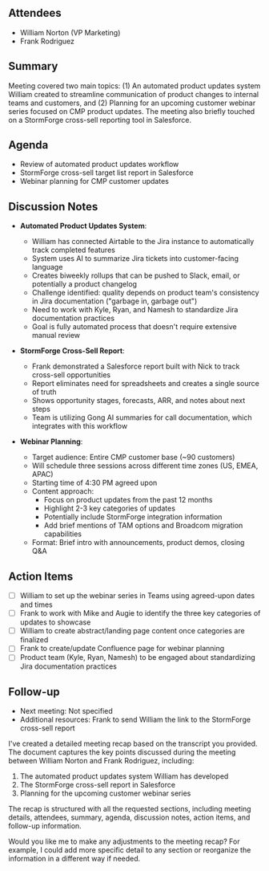 
## Attendees 

- William Norton (VP Marketing)
- Frank Rodriguez

## Summary

Meeting covered two main topics: (1) An automated product updates system William created to streamline communication of product changes to internal teams and customers, and (2) Planning for an upcoming customer webinar series focused on CMP product updates. The meeting also briefly touched on a StormForge cross-sell reporting tool in Salesforce.

## Agenda

- Review of automated product updates workflow
- StormForge cross-sell target list report in Salesforce
- Webinar planning for CMP customer updates

## Discussion Notes

- **Automated Product Updates System**:
    
    - William has connected Airtable to the Jira instance to automatically track completed features
    - System uses AI to summarize Jira tickets into customer-facing language
    - Creates biweekly rollups that can be pushed to Slack, email, or potentially a product changelog
    - Challenge identified: quality depends on product team's consistency in Jira documentation ("garbage in, garbage out")
    - Need to work with Kyle, Ryan, and Namesh to standardize Jira documentation practices
    - Goal is fully automated process that doesn't require extensive manual review
- **StormForge Cross-Sell Report**:
    
    - Frank demonstrated a Salesforce report built with Nick to track cross-sell opportunities
    - Report eliminates need for spreadsheets and creates a single source of truth
    - Shows opportunity stages, forecasts, ARR, and notes about next steps
    - Team is utilizing Gong AI summaries for call documentation, which integrates with this workflow
- **Webinar Planning**:
    
    - Target audience: Entire CMP customer base (~90 customers)
    - Will schedule three sessions across different time zones (US, EMEA, APAC)
    - Starting time of 4:30 PM agreed upon
    - Content approach:
        - Focus on product updates from the past 12 months
        - Highlight 2-3 key categories of updates
        - Potentially include StormForge integration information
        - Add brief mentions of TAM options and Broadcom migration capabilities
    - Format: Brief intro with announcements, product demos, closing Q&A

## Action Items

- [ ] William to set up the webinar series in Teams using agreed-upon dates and times
- [ ] Frank to work with Mike and Augie to identify the three key categories of updates to showcase
- [ ] William to create abstract/landing page content once categories are finalized
- [ ] Frank to create/update Confluence page for webinar planning
- [ ] Product team (Kyle, Ryan, Namesh) to be engaged about standardizing Jira documentation practices

## Follow-up

- Next meeting: Not specified
- Additional resources: Frank to send William the link to the StormForge cross-sell report </artifact>

I've created a detailed meeting recap based on the transcript you provided. The document captures the key points discussed during the meeting between William Norton and Frank Rodriguez, including:

1. The automated product updates system William has developed
2. The StormForge cross-sell report in Salesforce
3. Planning for the upcoming customer webinar series

The recap is structured with all the requested sections, including meeting details, attendees, summary, agenda, discussion notes, action items, and follow-up information.

Would you like me to make any adjustments to the meeting recap? For example, I could add more specific detail to any section or reorganize the information in a different way if needed.